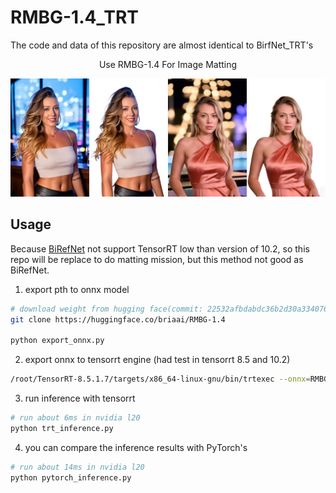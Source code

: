 # RMBG-1.4_TRT
The code and data of this repository are almost identical to BirfNet_TRT's

<div align="center">
<p>Use RMBG-1.4 For Image Matting</p>
</div>

![demo](result/demo.png)

## Usage

Because [BiRefNet](https://github.com/ZhengPeng7/BiRefNet.git) not support TensorRT low than version of 10.2, so this repo will be replace to do matting mission, but this method not good as BiRefNet.

1. export pth to onnx model

```bash
# download weight from hugging face(commit: 22532afbdabdc36b2d30a334076720ac72a06f83)
git clone https://huggingface.co/briaai/RMBG-1.4

python export_onnx.py
```

2. export onnx to tensorrt engine (had test in tensorrt 8.5 and 10.2)

```bash
/root/TensorRT-8.5.1.7/targets/x86_64-linux-gnu/bin/trtexec --onnx=RMBG_1.4.opt.onnx --minShapes=img:1x3x256x256 --optShapes=img:3x3x1024x1024 --maxShapes=img:5x3x1024x1024 --fp16 --saveEngine=RMBG_1.4.plan
```

3. run inference with tensorrt

```bash
# run about 6ms in nvidia l20
python trt_inference.py
```

4. you can compare the inference results with PyTorch's

```bash
# run about 14ms in nvidia l20
python pytorch_inference.py
```